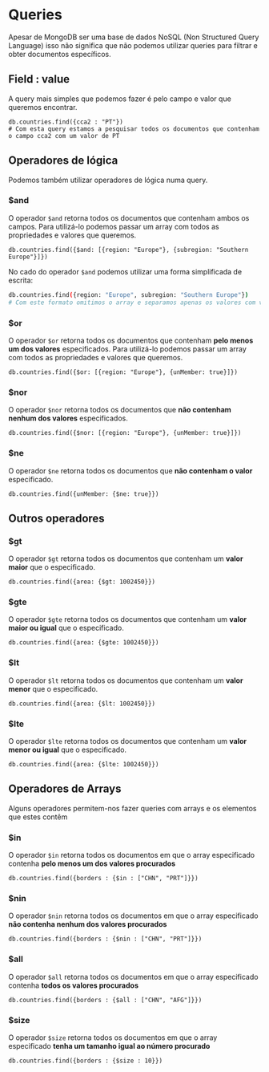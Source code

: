 # Queries

Apesar de MongoDB ser uma base de dados NoSQL (Non Structured Query Language) isso não significa que não podemos utilizar queries para filtrar e obter documentos específicos.

## Field : value

A query mais simples que podemos fazer é pelo campo e valor que queremos encontrar.

```
db.countries.find({cca2 : "PT"})
# Com esta query estamos a pesquisar todos os documentos que contenham o campo cca2 com um valor de PT
```

## Operadores de lógica

Podemos também utilizar operadores de lógica numa query.

### $and

O operador `$and` retorna todos os documentos que contenham ambos os campos. Para utilizá-lo podemos passar um array com todos as propriedades e valores que queremos.

```
db.countries.find({$and: [{region: "Europe"}, {subregion: "Southern Europe"}]})

```

No cado do operador `$and` podemos utilizar uma forma simplificada de escrita:

```bash
db.countries.find({region: "Europe", subregion: "Southern Europe"})
# Com este formato omitimos o array e separamos apenas os valores com vírgulas
```

### $or

O operador `$or` retorna todos os documentos que contenham **pelo menos um dos valores** especificados. Para utilizá-lo podemos passar um array com todos as propriedades e valores que queremos.

```
db.countries.find({$or: [{region: "Europe"}, {unMember: true}]})

```

### $nor

O operador `$nor` retorna todos os documentos que **não contenham nenhum dos valores** especificados.

```
db.countries.find({$nor: [{region: "Europe"}, {unMember: true}]})

```

### $ne

O operador `$ne` retorna todos os documentos que **não contenham o valor** especificado.

```
db.countries.find({unMember: {$ne: true}})

```

## Outros operadores

### $gt

O operador `$gt` retorna todos os documentos que contenham um **valor maior** que o especificado.

```
db.countries.find({area: {$gt: 1002450}})

```

### $gte

O operador `$gte` retorna todos os documentos que contenham um **valor maior ou igual** que o especificado.

```
db.countries.find({area: {$gte: 1002450}})

```

### $lt

O operador `$lt` retorna todos os documentos que contenham um **valor menor** que o especificado.

```
db.countries.find({area: {$lt: 1002450}})

```

### $lte

O operador `$lte` retorna todos os documentos que contenham um **valor menor ou igual** que o especificado.

```
db.countries.find({area: {$lte: 1002450}})

```

## Operadores de Arrays

Alguns operadores permitem-nos fazer queries com arrays e os elementos que estes contêm

### $in

O operador `$in` retorna todos os documentos em que o array especificado contenha **pelo menos um dos valores procurados**

```
db.countries.find({borders : {$in : ["CHN", "PRT"]}})

```

### $nin

O operador `$nin` retorna todos os documentos em que o array especificado **não contenha nenhum dos valores procurados**

```
db.countries.find({borders : {$nin : ["CHN", "PRT"]}})

```

### $all

O operador `$all` retorna todos os documentos em que o array especificado contenha **todos os valores procurados**

```
db.countries.find({borders : {$all : ["CHN", "AFG"]}})

```

### $size

O operador `$size` retorna todos os documentos em que o array especificado **tenha um tamanho igual ao número procurado**

```
db.countries.find({borders : {$size : 10}})

```
